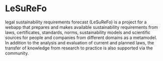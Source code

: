 # LeSuReFo
legal sustainability requirements forecast (LeSuReFo) is a project for a webapp that prepares and makes available sustainability requirements from laws, 
certificates, standards, norms, sustainability models and scientific sources for people and companies from different domains as a metamodel. 
In addition to the analysis and evaluation of current and planned laws, the transfer of knowledge from research to practice is also supported via the community.

